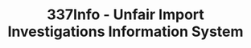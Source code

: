 ---
bigquery: https://console.cloud.google.com/bigquery?p=patents-public-data&d=usitc_investigations&page=dataset&project=sheets-management-319211
citation: US International Trade Commission 337Info Unfair Import Investigations Information
  System
contributors: US International Trade Comission
cost: None
description: US International Trade Commission 337Info Unfair Import Investigations
  Information System contains data on investigations done under Section 337. Section
  337 declares the infringement of certain statutory intellectual property rights
  and other forms of unfair competition in import trade to be unlawful practices.
  Most Section 337 investigations involve allegations of patent or registered trademark
  infringement.
documentation: FAQ and tutorial available on the site
last_edit: 04/10/2022, 10:44:35
location: https://pubapps2.usitc.gov/337external/
maintained_by: US International Trade Comission
schema_fields:
- patentNumber
- currentStatus
- complainant
- copyrightNumbers
- investigationTermDate
- dateCreated
- docketNo
- teoIdIssueDate
- dateOfPublicationFrNotice
- scheduledEndDateEvidHear
- trademarkNumbers
- issueDateOtherNonFinal
- patentNumbers
- dateComplaintFiled
- respondent
- finalIdOnViolationDue
- startDateMarkmanHearing
- targetDate
- title
- gcAttorney
- aljAssigned
- currentActiveALJ
- markmanHearing
- teoProceedingInvolved
- ouiiParticipation
- teoReliefGranted
- cafcAppeals
- htsNumbers
- endDateMarkmanHearing
- publication_number
- lastUpdated
- investigationType
- finalDetNoViolation
- internalRemand
- teoIdDueDate
- investigationNo
- actualEndDateEvidHear
- invUnfairAct
- id
- finalDetViolation
- actualStartDateEvidHear
- finalIdOnViolationIssue
- scheduledStartDateEvidHear
- ouiiAttorney
shortname: unfair_import_investigations
tags:
- import
- legal
- trade
timeframe: 2008-2021 (prior to 2008 downloadable as a JSON file)
title: 337Info - Unfair Import Investigations Information System
uuid: 2721f5ec-e599-4890-9265-9706719fc71e
---